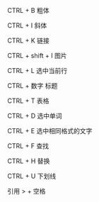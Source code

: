 CTRL + B   粗体

CTRL + I  斜体

CTRL + K    链接

CTRL + shift + I  图片

CTRL + L    选中当前行

CTRL + 数字    标题

CTRL + T    表格

CTRL + D    选中单词

CTRL + E    选中相同格式的文字

CTRL + F    查找

CTRL + H    替换

CTRL + U    下划线

引用 > + 空格



